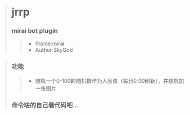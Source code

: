 ># jrrp
>### mirai bot plugin
 >>* Frame:mirai
 >>* Author:SkyGod


>### 功能
 >>* 随机一个0-100的随机数作为人品值（每日0:00刷新），并随机加一张图片
>### 命令啥的自己看代码吧...
